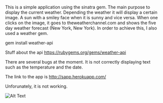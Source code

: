 This is a simple application using the sinatra gem. The main purpose to display the current weather. Depending the weather it will display a certain image. A sun with a smiley face when it is sunny and vice versa. When one clicks on the image, it goes to theweatherchannel.com and shows the five day weather forecast (New York, New York). In order to achieve this, I also used a weather gem. 

gem install weather-api

Stuff about the api
https://rubygems.org/gems/weather-api

There are several bugs at the moment. It is not correctly displaying text such as the temperature and the date.   

The link to the app is http://sapp.herokuapp.com/

Unforunately, it is not working. 

![Alt Text](http://emojipedia.org/wp-content/uploads/2013/07/45-worried-face.png)